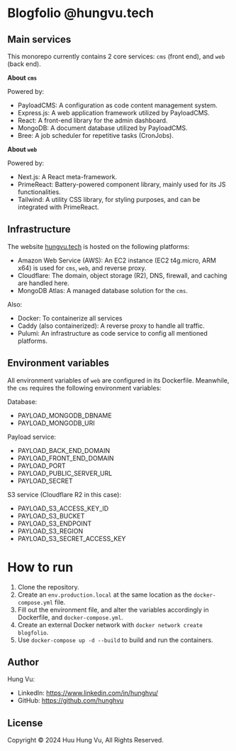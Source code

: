# Blogfolio @hungvu.tech

## Main services

This monorepo currently contains 2 core services: `cms` (front end), and `web` (back end).

**About `cms`**

Powered by:

- PayloadCMS: A configuration as code content management system.
- Express.js: A web application framework utilized by PayloadCMS.
- React: A front-end library for the admin dashboard.
- MongoDB: A document database utilized by PayloadCMS.
- Bree: A job scheduler for repetitive tasks (CronJobs).

**About `web`**

Powered by:

- Next.js: A React meta-framework.
- PrimeReact: Battery-powered component library, mainly used for its JS functionalities.
- Tailwind: A utility CSS library, for styling purposes, and can be integrated with PrimeReact.

## Infrastructure

The website [hungvu.tech](https://hungvu.tech) is hosted on the following platforms:

- Amazon Web Service (AWS): An EC2 instance (EC2 t4g.micro, ARM x64) is used for `cms`, `web`, and reverse proxy.
- Cloudflare: The domain, object storage (R2), DNS, firewall, and caching are handled here.
- MongoDB Atlas: A managed database solution for the `cms`.

Also:

- Docker: To containerize all services
- Caddy (also containerized): A reverse proxy to handle all traffic.
- Pulumi: An infrastructure as code service to config all mentioned platforms.

## Environment variables

All environment variables of `web` are configured in its Dockerfile. Meanwhile, the `cms` requires the following environment variables:

Database:

- PAYLOAD_MONGODB_DBNAME
- PAYLOAD_MONGODB_URI

Payload service:

- PAYLOAD_BACK_END_DOMAIN
- PAYLOAD_FRONT_END_DOMAIN
- PAYLOAD_PORT
- PAYLOAD_PUBLIC_SERVER_URL
- PAYLOAD_SECRET

S3 service (Cloudflare R2 in this case):

- PAYLOAD_S3_ACCESS_KEY_ID
- PAYLOAD_S3_BUCKET
- PAYLOAD_S3_ENDPOINT
- PAYLOAD_S3_REGION
- PAYLOAD_S3_SECRET_ACCESS_KEY

# How to run

1. Clone the repository.
2. Create an `env.production.local` at the same location as the `docker-compose.yml` file.
3. Fill out the environment file, and alter the variables accordingly in Dockerfile, and `docker-compose.yml`.
4. Create an external Docker network with `docker network create blogfolio`.
5. Use `docker-compose up -d --build` to build and run the containers.

## Author

Hung Vu:

- LinkedIn: https://www.linkedin.com/in/hunghvu/
- GitHub: https://github.com/hunghvu

## License

Copyright &copy; 2024 Huu Hung Vu, All Rights Reserved.
